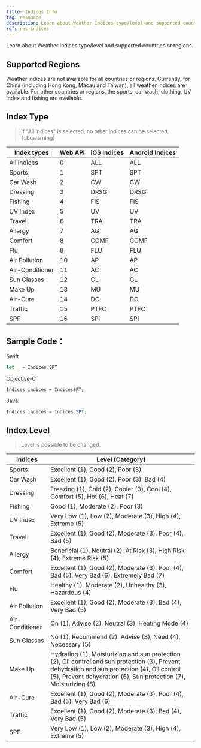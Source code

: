 ```yaml
---
title: Indices Info
tag: resource
description: Learn about Weather Indices type/level and supported countries or regions.
ref: res-indices
---
```


Learn about Weather Indices type/level and supported countries or regions.

## Supported Regions

Weather indices are not available for all countries or regions. Currently, for China (including Hong Kong, Macau and Taiwan), all weather indices are available. For other countries or regions, the sports, car wash, clothing, UV index and fishing are available.

## Index Type

> If "All indices" is selected, no other indices can be selected.
{:.bqwarning}

| Index types     | Web API | iOS Indices  | Android Indices |
| --------------- | ------- | ----------------- | ----------- |
| All indices     | 0       | ALL               | ALL         |
| Sports          | 1       | SPT               | SPT         |
| Car Wash        | 2       | CW                | CW          |
| Dressing        | 3       | DRSG              | DRSG        |
| Fishing         | 4       | FIS               | FIS         |
| UV Index        | 5       | UV                | UV          |
| Travel          | 6       | TRA               | TRA         |
| Allergy         | 7       | AG                | AG          |
| Comfort         | 8       | COMF              | COMF        |
| Flu             | 9       | FLU               | FLU         |
| Air Pollution   | 10      | AP                | AP          |
| Air-Conditioner | 11      | AC                | AC          |
| Sun Glasses     | 12      | GL                | GL          |
| Make Up         | 13      | MU                | MU          |
| Air-Cure        | 14      | DC                | DC          |
| Traffic         | 15      | PTFC              | PTFC        |
| SPF             | 16      | SPI               | SPI         |

## Sample Code：

Swift
```swift
let _ = Indices.SPT
```

Objective-C
```objc
Indices indices = IndicesSPT; 
```

Java:
```java
Indices indices = Indices.SPT; 
```

## Index Level

> Level is possible to be changed.


| Indices           | Level (Category)                                           |
| --------------- | ------------------------------------------------------------ |
| Sports          | Excellent (1), Good (2), Poor  (3)                           |
| Car Wash        | Excellent (1), Good (2), Poor (3), Bad (4)                |
| Dressing        | Freezing (1), Cold (2), Cooler  (3), Cool (4), Comfort (5), Hot (6), Heat (7) |
| Fishing         | Good (1), Moderate (2), Poor  (3)                            |
| UV Index        | Very Low (1), Low (2), Moderate  (3), High (4), Extreme (5)  |
| Travel          | Excellent (1), Good (2),  Moderate (3), Poor (4), Bad (5)   |
| Allergy         | Beneficial (1), Neutral (2), At Risk (3), High Risk (4), Extreme Risk (5) |
| Comfort         | Excellent (1), Good (2),  Moderate (3), Poor (4), Bad (5), Very Bad (6), Extremely Bad (7) |
| Flu             | Healthy (1), Moderate (2),  Unhealthy (3), Hazardous (4)     |
| Air Pollution   | Excellent (1), Good (2),  Moderate (3), Bad (4), Very Bad (5)    |
| Air-Conditioner | On (1), Advise (2), Neutral  (3), Heating Mode (4)           |
| Sun Glasses     | No (1), Recommend (2), Advise  (3), Need (4), Necessary (5)  |
| Make Up         | Hydrating (1), Moisturizing and  sun protection (2), Oil control and sun protection (3), Prevent dehydration  and sun protection (4), Oil control (5), Prevent dehydration (6), Sun  protection (7), Moisturizing (8) |
| Air-Cure        | Excellent (1), Good (2),  Moderate (3), Poor (4), Bad (5), Very Bad (6) |
| Traffic         | Excellent (1), Good (2),  Moderate (3), Bad (4), Very Bad (5)    |
| SPF             | Very Low (1), Low (2), Moderate  (3), High (4), Extreme (5)  |

